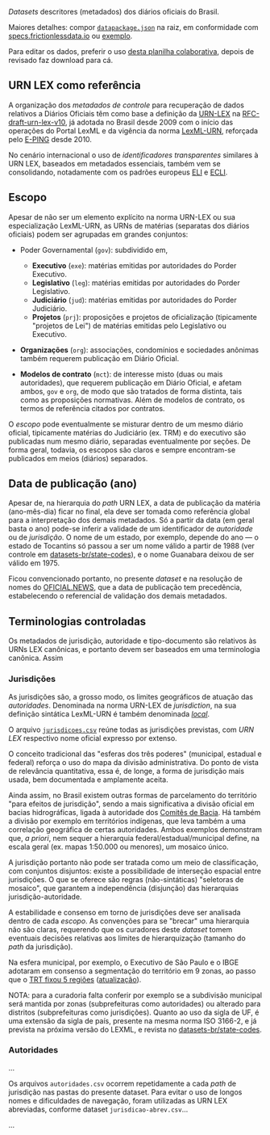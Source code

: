 *Datasets* descritores (metadados) dos diários oficiais do Brasil.

Maiores detalhes: compor [`datapackage.json`](../datapackage.json) na raiz, em conformidade com [specs.frictionlessdata.io](http://specs.frictionlessdata.io/) ou [exemplo](https://github.com/datasets-br/state-codes/blob/master/datapackage.json).

Para editar os dados, preferir o uso  [desta planilha colaborativa](https://docs.google.com/spreadsheets/d/1w9oLo9ejbOuweLrss_FddZ-ZiqYZaNJmapUF_Rk28nU/), depois de revisado faz download para cá.

## URN LEX como referência

A organização dos *metadados de controle* para recuperação de dados relativos a Diários Oficiais 
têm como base a definição da [URN-LEX](https://en.wikipedia.org/wiki/Lex_(URN)) na [RFC-draft-urn-lex-v10](https://datatracker.ietf.org/doc/draft-spinosa-urn-lex/),
já adotada no Brasil desde 2009 com o início das operações do Portal LexML e da vigência da norma [LexML-URN](http://projeto.lexml.gov.br/documentacao/Parte-2-LexML-URN.pdf), reforçada pelo [E-PING](http://eping.governoeletronico.gov.br/#p2s5) desde 2010.

No cenário internacional o uso de *identificadores transparentes* similares à  URN LEX, baseados em metadados essenciais, também vem se consolidando, notadamente com os padrões europeus [ELI](https://en.wikipedia.org/wiki/European_Legislation_Identifier) e [ECLI](https://en.wikipedia.org/wiki/European_Case_Law_Identifier).

## Escopo

Apesar de não ser um elemento explícito na norma URN-LEX ou sua especialização LexML-URN, 
as URNs de matérias (separatas dos diários oficiais) podem ser agrupadas em grandes conjuntos:

* Poder Governamental (`gov`): subdividido em,

  * **Executivo** (`exe`): matérias emitidas por autoridades do Porder Executivo.
  * **Legislativo** (`leg`): matérias emitidas por autoridades do Porder Legislativo.
  * **Judiciário** (`jud`): matérias emitidas por autoridades do Porder Judiciário.
  * **Projetos** (`prj`): proposições e projetos de oficialização (tipicamente "projetos de Lei") de matérias emitidas pelo Legislativo ou Executivo.

* **Organizações** (`org`): associações, condomínios e sociedades anônimas também requerem publicação em Diário Oficial.

* **Modelos de contrato** (`mct`): de interesse misto (duas ou mais autoridades), que requerem publicação em Diário Oficial, e afetam ambos, `gov` e `org`,   de modo que são tratados de forma distinta, tais como as proposições normativas. Além de modelos de contrato, os termos de referência citados por contratos.

O *escopo* pode eventualmente se misturar dentro de um mesmo diário oficial, tipicamente matérias do Judiciário (ex. TRM) e do executivo são publicadas num mesmo diário, 
separadas eventualmente por seções.  De forma geral, todavia, os escopos são claros e sempre encontram-se publicados em meios (diários) separados.

## Data de publicação (ano)

Apesar de, na hierarquia do *path* URN LEX, a data de publicação da matéria (ano-mês-dia) ficar no final,  ela deve ser tomada como referência global para a interpretação dos demais metadados. 
Só a partir da data (em geral basta o ano) pode-se inferir a validade de um identificador de *autoridade* ou de *jurisdição*. O nome de um estado, por exemplo, depende do ano &mdash; o estado de Tocantins só passou a ser um nome válido a partir de 1988 (ver controle em [datasets-br/state-codes](https://github.com/datasets-br/state-codes/blob/master/data/br-state-codes.csv)), e o nome Guanabara deixou de ser válido em 1975.

Ficou convencionado portanto, no presente *dataset* e na resolução de nomes do [OFICIAL.NEWS](https://github.com/okfn-brasil/oficial.news), que a data de publicação tem precedência, estabelecendo o referencial de validação dos demais metadados.

## Terminologias controladas
Os metadados de jurisdição, autoridade e tipo-documento são relativos às URNs LEX canônicas, e portanto devem ser baseados em uma terminologia canônica. Assim 

### Jurisdições

As jurisdições são, a grosso modo, os limites geográficos de atuação das *autoridades*. 
Denominada na norma URN-LEX de *jurisdiction*, na sua definição sintática LexML-URN 
é também denominada [*local*](http://okfn-brasil.github.io/getlex/lexBr/#local).

O arquivo [`jurisdicoes.csv`](jurisdicoes.csv) reúne todas as jurisdições previstas, com *URN LEX* respectivo nome oficial expresso por extenso.

O conceito tradicional das "esferas dos três poderes" (municipal, estadual e federal) reforça o uso 
do mapa  da divisão administrativa. Do ponto de vista de relevância quantitativa, essa é, de longe, 
a forma de jurisdição mais usada, bem documentada e amplamente aceita.

Ainda assim, no Brasil existem outras formas de parcelamento do território "para efeitos de jurisdição",
sendo a mais significativa a divisão oficial em bacias hidrográficas, ligada à autoridade dos [Comitês de Bacia](http://www.cbh.gov.br/). 
Há também a divisão por exemplo em territórios indígenas, que leva também a uma correlação geográfica de certas autoridades. 
Ambos exemplos demonstram que, *a priori*, nem sequer a hierarquia federal/estadual/municipal define, 
na escala geral (ex. mapas 1:50.000 ou menores), um mosaico único.  

A jurisdição portanto não pode ser tratada como um meio de classificação, com conjuntos disjuntos: existe a possibilidade 
de interseção espacial entre jurisdições. O que se oferece são regras (não-sintáticas)  "seletoras de mosaico", 
que garantem a independência (disjunção) das hierarquias jurisdição-autoridade. 

A estabilidade e consenso em torno de jurisdições deve ser analisada dentro de cada _escopo_. 
As convenções para se "brecar" uma hierarquia não são claras, 
requerendo que os curadores deste *dataset* tomem eventuais decisões relativas aos limites de hierarquização (tamanho do _path_ da jurisdição). 

Na esfera municipal, por exemplo, o Executivo de São Paulo e o IBGE adotaram em consenso a segmentação do território em 9 zonas, 
ao passo que o [TRT fixou 5 regiões](http://trt2.jus.br/indice-noticias-em-destaque/2320-trt-2-desenvolve-projeto-para-divisao-da-jurisdicao-de-sao-paulo) ([atualização](https://trt-2.jusbrasil.com.br/noticias/100378222/trt-2-desenvolve-projeto-para-divisao-da-jurisdicao-do-municipio-de-sao-paulo)).

NOTA: para a curadoria falta conferir por exemplo se a subdivisão municipal será mantida por zonas (subprefeituras como autoridades) ou alterado para distritos (subprefeituras como jurisdições). Quanto ao uso da sigla de UF, é uma extensão da sigla de país, presente na mesma norma ISO 3166-2, e já prevista na próxima versão do LEXML, e revista no [datasets-br/state-codes](https://github.com/datasets-br/state-codes).

### Autoridades

...

Os arquivos `autoridades.csv` ocorrem repetidamente a cada _path_ de jurisdição nas pastas do presente dataset. 
Para evitar o uso de longos nomes e dificuldades de navegação, foram utilizadas as URN LEX abreviadas, conforme dataset `jurisdicao-abrev.csv`...

...

